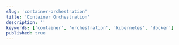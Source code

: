 ```yaml
---
slug: 'container-orchestration'
title: 'Container Orchestration'
description: ''
keywords: ['container', 'orchestration', 'kubernetes', 'docker']
published: true
---
```

